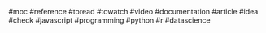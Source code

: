 #moc 
#reference 
#toread
#towatch
#video
#documentation
#article
#idea 
#check
#javascript
#programming
#python
#r 
#datascience

